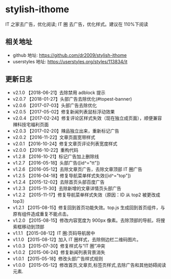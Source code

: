 # stylish-ithome

IT 之家去广告，优化阅读; IT 圈 去广告，优化样式。建议在 110%下阅读

## 相关地址

- github 地址: https://github.com/dr2009/stylish-ithome
- userstyles 地址: https://userstyles.org/styles/113834/it

## 更新日志

- v2.1.0 【2018-06-21】去除禁用 adblock 提示
- v2.0.7 【2018-01-27】头部广告去除优化(#topest-banner)
- v2.0.6 【2017-07-03】头部广告去除优化
- v2.0.5 【2017-05-02】修复新闻列表鼠标浮动效果
- v2.0.4 【2017-02-24】修复评论区样式失效（现在独立成页面），顺便兼容辣科技宅福利页面
- v2.0.3 【2017-02-20】辣品独立出来，重新标记广告
- v2.0.2 【2016-11-22】文章页面宽带样式
- v2.0.1 【2016-10-24】修复文章页评论列表宽度样式
- v2.0.0 【2016-10-22】重构代码
- v1.2.8 【2016-10-21】标记广告加上删除线
- v1.2.7 【2016-05-18】头部广告([id^="tt"])
- v1.2.6 【2016-05-12】去除文章页广告，去除文章顶部 IT 圈广告
- v1.2.5 【2016-04-18】修复导航菜单样式失效([id^="top"])
- v1.2.4 【2015-12-02】去除首页头部百度广告
- v1.2.3 【2015-11-30】去除新增的文章详情页头部广告
- v1.2.2 【2015-11-17】修复导航菜单样式失效（原因：ID 从 top2 被更改成 top3）
- v1.2.1 【2015-08-15】修复回到首页功能失效。top.js 生成回到首页组件，与原有组件造成重复不能点击。
- v1.2.0 【2015-08-15】修改内容宽度为 900px 像素。去除顶部的导航，将搜索框移动到顶部
- v1.1.1 【2015-08-12】IT 圈:页码导航居中
- v1.1.0 【2015-08-12】加入 IT 圈样式，去除侧边栏二维码图片。
- v1.0.3 【2015-07-30】修复样式与“IT 圈”冲突
- v1.0.2 【2015-06-24】修复新闻列表背景消失
- v1.0.1 【2015-05-18】修改头部广告样式规则
- v1.0.0 【2015-05-12】修改首页,文章页,标签页样式,去除广告和其他妨碍阅读元素.

